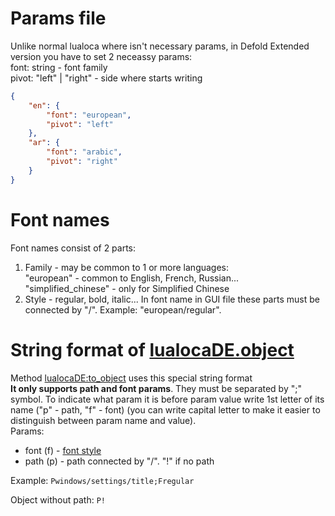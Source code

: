# Params file
Unlike normal lualoca where isn't necessary params, in Defold Extended version you have to set 2 neceassy params:\
font: string - font family\
pivot: "left" | "right" - side where starts writing
```json
{
	"en": {
		"font": "european",
		"pivot": "left"
	},
	"ar": {
		"font": "arabic",
		"pivot": "right"
	}
}
```

# Font names
Font names consist of 2 parts:
1. Family - may be common to 1 or more languages:\
   "european" - common to English, French, Russian...\
   "simplified_chinese" - only for Simplified Chinese
2. Style - regular, bold, italic...
In font name in GUI file these parts must be connected by "/". Example: "european/regular".

# String format of [lualocaDE.object](https://github.com/Mantyi-Studio/lualocaDE/blob/main/docs/main.md#lualocaDEobject)
Method [lualocaDE:to_object](https://github.com/Mantyi-Studio/lualocaDE/blob/main/docs/instance.md#to_object) uses this special string format\
**It only supports path and font params**. They must be separated by ";" symbol. To indicate what param it is before param value write 1st letter of its name ("p" - path, "f" - font) (you can write capital letter to make it easier to distinguish between param name and value).\
Params:
* font (f) - [font style](https://github.com/Mantyi-Studio/lualocaDE/blob/main/docs/syntax.md#font-names)
* path (p) - path connected by "/". "!" if no path

Example: `Pwindows/settings/title;Fregular`

Object without path: `P!`
